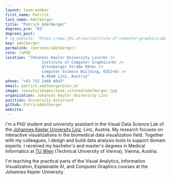 ```yaml
---
layout: team-member
first_name: Patrick
last_name: Adelberger
title: "Patrick Adelberger"
degrees_pre: "DI"
degrees_post:
# cg_website: "https://www.jku.at/en/institute-of-computer-graphics/about-us/team/di-patrick-adelberger/" #remove to show person directly on data-vis page
key: adelberger
permalink: /persons/adelberger/
role: raPhD
location: "Johannes Kepler University Linz<br />
                Institute of Computer Graphics<br />
                Altenberger Straße 69<br />
                Computer Science Building, 0352<br />
                A-4040 Linz, Austria"
phone: "+43 732 2468 6643"
email: patrick.adelberger@jku.at
image: /assets/images/team_colored/adelberger.jpg
organization: Johannes Kepler University Linz
position: University Assistant
github: PatrickAdelberger
website: 
---
```


I'm a PhD student and university assistant in the Visual Data Science Lab of the <a href="https://www.jku.at/en/">Johannes Kepler University Linz</a>, Linz, Austria.
My research focuses on interactive visualizations in the biomedical data visualization field. Together with my colleagues, I design and build data analysis tools to support domain experts.
I received my bachelor's and master's degrees in Medical Informatics at <a href="https://www.tuwien.at/en/">TU Wien</a> (Technical University of Vienna), Vienna, Austria.

I'm teaching the practical parts of the Visual Analytics, Information Visualization, Explainable AI, and Computer Graphics courses at the Johannes Kepler University.


